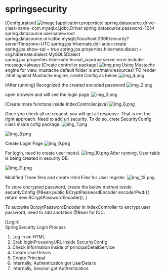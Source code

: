 # springsecurity
[Configuration]
![image](https://user-images.githubusercontent.com/76067750/158090625-b44c33ae-1999-4902-9308-cf10fc332d26.png)
[application.properties]
spring.datasource.driver-class-name=com.mysql.cj.jdbc.Driver
spring.datasource.password=1234
spring.datasource.username=root
spring.datasource.url=jdbc:mysql://localhost:3306/security?serverTimezone=UTC
spring.jpa.hibernate.ddl-auto=create
spring.jpa.show-sql = true
spring.jpa.properties.hibernate.dialect = org.hibernate.dialect.MySQL5Dialect
spring.jpa.properties.hibernate.format_sql=true
server.error.include-message=always
[Create controller package]
![img.png](img.png)
Using Mustache engine for view. 
mustache default folder is src/main/resources/
TO render .html against Mustache engine, create Config as below
![img_4.png](img_4.png)

[After running]
Recognized the created encoded password
![img_2.png](img_2.png)

open browser and will see the login page.
![img_3.png](img_3.png)

[Create more functons inside IndexController.java]
![img_6.png](img_6.png)

Once you check all url request, you will get all response.
That is not the right approach. Need to add url security.
To do so, crete SecurityConfig class inside cofig package.
![img_7.png](img_7.png)

![img_8.png](img_8.png)

Create Login Page 
![img_9.png](img_9.png)

For login, need to create user model.
![img_10.png](img_10.png)
After running, User table is being created in security DB.

![img_11.png](img_11.png)

Modified Three files and create Html Files for User register.
![img_12.png](img_12.png)

To store encrypted password, create the below method inside securityConfig
@Bean
public BCryptPasswordEncoder encoderPwd(){
return new BCryptPasswordEncoder();
}

To autowire BcrpytPasswordEncoder in IndexController to encrypt user password,
need to add anotation @Bean for IOC.

[Login]<br>
SpringSecurity Login Process <br>
1. Log in on HTML
2. Grab loginPrcessingURL inside SecurityConfig
3. Check information inside of principalDetailService
4. Create UserDetails 
5. Create Principal
6. Internally, Authentication got UserDetails
7. Internally, Session got Authentication

